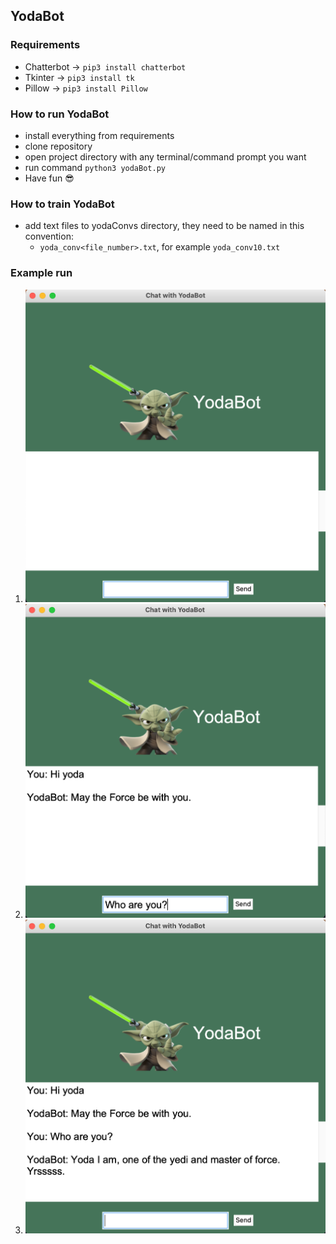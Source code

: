 ## YodaBot 

### Requirements
 - Chatterbot -> `pip3 install chatterbot`
 - Tkinter -> `pip3 install tk`
 - Pillow -> `pip3 install Pillow`

### How to run YodaBot 
 - install everything from requirements
 - clone repository
 - open project directory with any terminal/command prompt you want
 - run command `python3 yodaBot.py`
 - Have fun 😎

### How to train YodaBot
 - add text files to yodaConvs directory, they need to be named in this convention:
	 - `yoda_conv<file_number>.txt`, for example `yoda_conv10.txt`

### Example run

 1. ![Yoda1](https://github.com/wrobel2131/YodaBot/blob/master/images/yoda1.png?raw=true)
 2. ![Yoda2](https://github.com/wrobel2131/YodaBot/blob/master/images/yoda2.png?raw=true)
 3. ![Yoda3](https://github.com/wrobel2131/YodaBot/blob/master/images/yoda3.png?raw=true)
